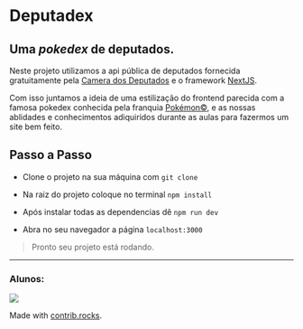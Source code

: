 # Deputadex

## Uma _pokedex_ de deputados.

Neste projeto utilizamos a api pública de deputados fornecida gratuitamente pela [Camera dos Deputados](https://www.camara.leg.br/) e o framework [NextJS](https://nextjs.org/).

Com isso juntamos a ideia de uma estilização do frontend parecida com a famosa pokedex conhecida pela franquia [Pokémon©](https://pt.wikipedia.org/wiki/Pok%C3%A9mon), e as nossas ablidades e conhecimentos adiquiridos durante as aulas para fazermos um site bem feito.

## Passo a Passo

- Clone o projeto na sua máquina com `git clone`

- Na raiz do projeto coloque no terminal `npm install`

- Após instalar todas as dependencias dê `npm run dev`

- Abra no seu navegador a página `localhost:3000`

> Pronto seu projeto está rodando.

---

### Alunos:

<a href="https://github.com/Rikelmelopes/FrontEnd_API-Deputados/graphs/contributors">
  <img src="https://contrib.rocks/image?repo=Rikelmelopes/FrontEnd_API-Deputados" />
</a>

Made with [contrib.rocks](https://contrib.rocks).
